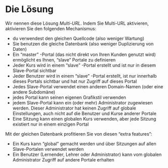 
# Die Lösung

Wir nennen diese Lösung _Multi-URL_. Indem Sie Multi-URL aktivieren, aktivieren Sie den folgenden Mechanismus:

* du verwendest den gleichen Quellcode \(also weniger Wartung\)
* Sie benutzen die gleiche Datenbank \(also weniger Duplizierung von Daten\)
* Ein “master” -Portal \(das nicht direkt von Ihren Kunden genutzt wird\) ermöglicht es Ihnen, “slave” Portale zu definieren
* Jeder Kurs wird in einem “slave” -Portal erstellt und ist nur in diesem Slave-Portal sichtbar
* Jeder Benutzer wird in einem “slave” -Portal erstellt, ist nur innerhalb dieses Portals sichtbar und hat nur Zugriff auf dieses Portal
* Jedes Slave-Portal verwendet einen anderen Domain-Namen \(oder eine andere Subdomäne\)
* jedes Portal kann seinen eigenen Grafikstil verwenden
* jedem Slave-Portal kann ein \(oder mehr\) Administrator zugewiesen werden. Dieser Administrator hat keinen Zugriff auf globale Einstellungen, auch nicht auf die Benutzer und Kurse anderer Portale
* Eine Sitzung kann einen globalen Kurs verwenden, aber jede Sitzung existiert nur in einem einzigen Portal

Mit der gleichen Datenbank profitieren Sie von diesen “extra features”:

* Ein Kurs kann “global” gemacht werden und über Sitzungen auf allen Slave-Portalen verwendet werden
* Ein Benutzer \(Lernender, Lehrer oder Administrator\) kann vom globalen Administrator Zugriff auf andere Portale erhalten